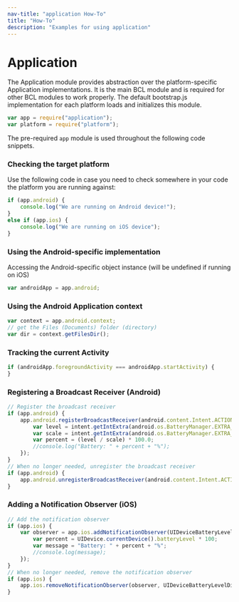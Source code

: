```yaml
---
nav-title: "application How-To"
title: "How-To"
description: "Examples for using application"
---
```

# Application
The Application module provides abstraction over the platform-specific Application implementations.
It is the main BCL module and is required for other BCL modules to work properly.
The default bootstrap.js implementation for each platform loads and initializes this module.
``` JavaScript
var app = require("application");
var platform = require("platform");
```
The pre-required `app` module is used throughout the following code snippets.
### Checking the target platform
Use the following code in case you need to check somewhere in your code the platform you are running against:
``` JavaScript
if (app.android) {
    console.log("We are running on Android device!");
}
else if (app.ios) {
    console.log("We are running on iOS device");
}
```
### Using the Android-specific implementation
Accessing the Android-specific object instance (will be undefined if running on iOS)
``` JavaScript
var androidApp = app.android;
```
### Using the Android Application context
``` JavaScript
var context = app.android.context;
// get the Files (Documents) folder (directory)
var dir = context.getFilesDir();
```
### Tracking the current Activity
``` JavaScript
if (androidApp.foregroundActivity === androidApp.startActivity) {
}
```
### Registering a Broadcast Receiver (Android)
``` JavaScript
// Register the broadcast receiver
if (app.android) {
    app.android.registerBroadcastReceiver(android.content.Intent.ACTION_BATTERY_CHANGED, function onReceiveCallback(context, intent) {
        var level = intent.getIntExtra(android.os.BatteryManager.EXTRA_LEVEL, -1);
        var scale = intent.getIntExtra(android.os.BatteryManager.EXTRA_SCALE, -1);
        var percent = (level / scale) * 100.0;
        //console.log("Battery: " + percent + "%");
    });
}
// When no longer needed, unregister the broadcast receiver
if (app.android) {
    app.android.unregisterBroadcastReceiver(android.content.Intent.ACTION_BATTERY_CHANGED);
}
```
### Adding a Notification Observer (iOS)
``` JavaScript
// Add the notification observer
if (app.ios) {
    var observer = app.ios.addNotificationObserver(UIDeviceBatteryLevelDidChangeNotification, function onReceiveCallback(notification) {
        var percent = UIDevice.currentDevice().batteryLevel * 100;
        var message = "Battery: " + percent + "%";
        //console.log(message);
    });
}
// When no longer needed, remove the notification observer
if (app.ios) {
    app.ios.removeNotificationObserver(observer, UIDeviceBatteryLevelDidChangeNotification);
}
```
